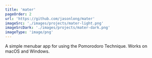 ```yaml
---
title: 'mater'
pageOrder: 2
url: 'https://github.com/jasonlong/mater'
imageSrc: './images/projects/mater-light.png'
imageSrcDark: './images/projects/mater-dark.png'
imageType: 'image/png'
---
```

A simple menubar app for using the Pomorodoro Technique. Works on macOS and Windows.
